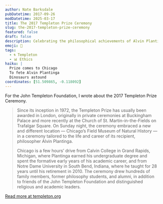 ```yaml
---
author: Nate Barksdale
pubDatetime: 2017-09-26
modDatetime: 2025-03-17
title: The 2017 Templeton Prize Ceremony
slug: the-2017-templeton-prize-ceremony
featured: false
draft: false
description: Celebrating the philosophical achievements of Alvin Plantinga
emoji: 📝
tags:
  - 🌀 Templeton
  - 📊 Ethics
haiku: |
  Prize comes to Chicago
  To fete Alvin Plantinga
  Dinosaurs astound
coordinates: [51.509865, -0.118092]
---
```


For the John Templeton Foundation, I wrote about the 2017 Templeton Prize Ceremony.

> Since its inception in 1972, the Templeton Prize has usually been awarded in London, originally in private ceremonies at Buckingham Palace and more recently at the Church of St. Martin-in-the-Fields on Trafalgar Square. On Sunday night, the ceremony embraced a new and different location — Chicago’s Field Museum of Natural History — in a ceremony tailored to the life and career of its recipient, philosopher Alvin Plantinga.
>
> Chicago is a few hours’ drive from Calvin College in Grand Rapids, Michigan, where Plantinga earned his undergraduate degree and spent the formative early years of his academic career, and from Notre Dame University in South Bend, Indiana, where he taught for 28 years until his retirement in 2010. The ceremony drew hundreds of family members, former philosophy students, and alumni, in addition to friends of the John Templeton Foundation and distinguished religious and academic leaders.

[Read more at templeton.org](https://www.templeton.org/news/2017-templeton-prize-ceremony)
